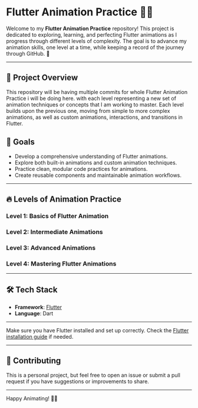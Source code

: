 # Flutter Animation Practice 🎨✨

Welcome to my **Flutter Animation Practice** repository! 
This project is dedicated to exploring, learning, and perfecting Flutter animations as I progress through different levels of complexity. 
The goal is to advance my animation skills, one level at a time, while keeping a record of the journey through GitHub. 🚀

---

## 🌟 Project Overview

This repository will be having multiple commits for whole Flutter Animation Practice i will be doing here. 
with each level representing a new set of animation techniques or concepts that I am working to master. 
Each level builds upon the previous one, moving from simple to more complex animations, 
as well as custom animations, interactions, and transitions in Flutter.

## 🎯 Goals

- Develop a comprehensive understanding of Flutter animations.
- Explore both built-in animations and custom animation techniques.
- Practice clean, modular code practices for animations.
- Create reusable components and maintainable animation workflows.

---

## 🔥 Levels of Animation Practice

### Level 1: Basics of Flutter Animation

### Level 2: Intermediate Animations

### Level 3: Advanced Animations

### Level 4: Mastering Flutter Animations

---

## 🛠️ Tech Stack

- **Framework**: [Flutter](https://flutter.dev/)
- **Language**: Dart

---

Make sure you have Flutter installed and set up correctly. Check the [Flutter installation guide](https://docs.flutter.dev/get-started/install) if needed.

---

## 🌱 Contributing

This is a personal project, but feel free to open an issue or submit a pull request if you have suggestions or improvements to share.

---

Happy Animating! 🥳✨
